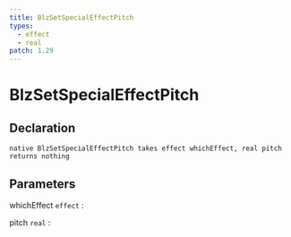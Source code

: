 ```yaml
---
title: BlzSetSpecialEffectPitch
types:
  - effect
  - real
patch: 1.29
---
```


# BlzSetSpecialEffectPitch

## Declaration

```jass
native BlzSetSpecialEffectPitch takes effect whichEffect, real pitch returns nothing
```

## Parameters
whichEffect `effect`
: 

pitch `real`
: 
